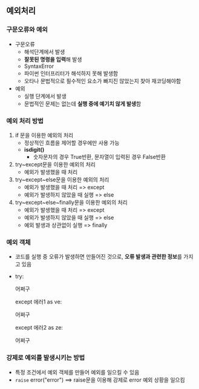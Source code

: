 ## 예외처리



### 구문오류와 예외

- 구문오류
  - 해석단계에서 발생
  - **잘못된 명령을 입력**해 발생
  - SyntaxError
  - 파이썬 인터프리터가 해석하지 못해 발생함
  - 오타나 문법적으로 필수적인 요소가 빠지진 않았는지 찾아 재코딩해야함
- 예외
  - 실행 단계에서 발생
  - 문법적인 문제는 없는데 **실행 중에 예기치 않게 발생**함



### 예외 처리 방법

1. if 문을 이용한 예외의 처리
   - 정상적인 흐름을 제어할 경우에만 사용 가능
   - **isdigit()**
     - 숫자문자의 경우 True반환, 문자열이 입력된 경우 False반환
2. try~except문을 이용한 예외의 처리
   - 예외가 발생했을 때 처리
3. try~except~else문을 이용한 예외의 처리
   - 예외가 발생했을 때 처리 => except
   - 예외가 발생하지 않았을 때 실행 => else
4. try~except~else~finally문을 이용한 예외의 처리
   - 예외가 발생했을 때 처리 => except
   - 예외가 발생하지 않았을 때 실행 => else
   - 예외 발생과 상관없이 실행 => finally



### 예외 객체

- 코드를 실행 중 오류가 발생하면 만들어진 것으로, **오류 발생과 관련한 정보**를 가지고 있음

- try:

  어쩌구

  except 에러1 as ve:

  어쩌구

  except 에러2 as ze:

  어쩌구

  

### 강제로 예외를 발생시키는 방법

- 특정 조건에서 예외 객체를 만들어 예외를 일으킬 수 있음
- `raise` error("error") ==> raise문을 이용해 강제로 error 예외 상황을 일으킴

